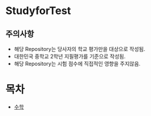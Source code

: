 # StudyforTest

## 주의사항
 - 해당 Repository는 당사자의 학교 평가만을 대상으로 작성됨.
 - 대한민국 중학교 2학년 지필평가를 기준으로 작성됨.
 - 해당 Repository는 시험 점수에 직접적인 영향을 주지않음.

# 목차
 - [수학](https://github.com/Soundsmell/StudyforTest/blob/main/Math.md)

